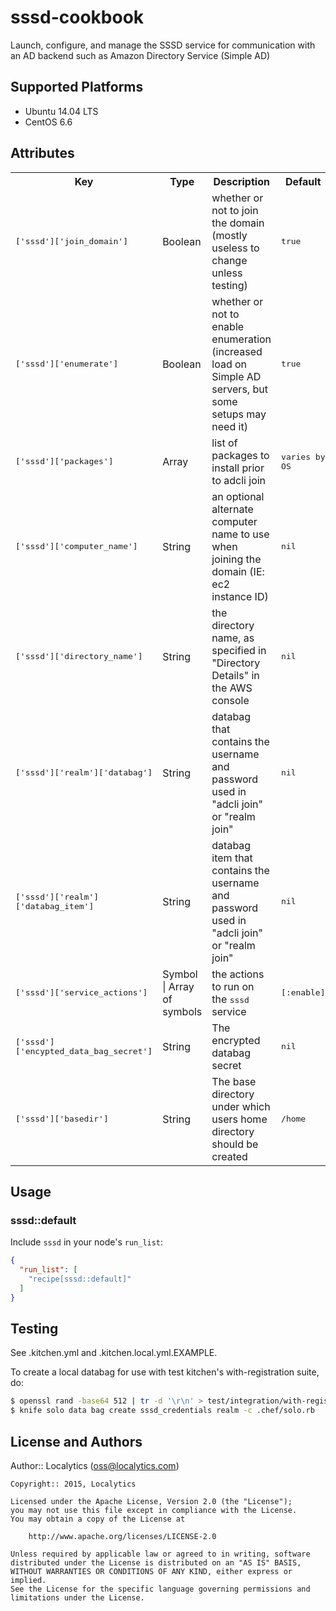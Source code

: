 # sssd-cookbook

Launch, configure, and manage the SSSD service for communication with an AD backend such as Amazon Directory Service (Simple AD)

## Supported Platforms

- Ubuntu 14.04 LTS
- CentOS 6.6

## Attributes

<table>
  <tr>
    <th>Key</th>
    <th>Type</th>
    <th>Description</th>
    <th>Default</th>
  </tr>
  <tr>
    <td><tt>['sssd']['join_domain']</tt></td>
    <td>Boolean</td>
    <td>whether or not to join the domain (mostly useless to change unless testing)</td>
    <td><tt>true</tt></td>
  </tr>
  <tr>
    <td><tt>['sssd']['enumerate']</tt></td>
    <td>Boolean</td>
    <td>whether or not to enable enumeration (increased load on Simple AD servers, but some setups may need it)</td>
    <td><tt>true</tt></td>
  </tr>
  <tr>
    <td><tt>['sssd']['packages']</tt></td>
    <td>Array</td>
    <td>list of packages to install prior to adcli join</td>
    <td><tt>varies by OS</tt></td>
  </tr>
  <tr>
    <td><tt>['sssd']['computer_name']</tt></td>
    <td>String</td>
    <td>an optional alternate computer name to use when joining the domain (IE: ec2 instance ID)</td>
    <td><tt>nil</tt></td>
  </tr>
  <tr>
    <td><tt>['sssd']['directory_name']</tt></td>
    <td>String</td>
    <td>the directory name, as specified in "Directory Details" in the AWS console</td>
    <td><tt>nil</tt></td>
  </tr>
  <tr>
    <td><tt>['sssd']['realm']['databag']</tt></td>
    <td>String</td>
    <td>databag that contains the username and password used in "adcli join" or "realm join"</td>
    <td><tt>nil</tt></td>
  </tr>
  <tr>
    <td><tt>['sssd']['realm']['databag_item']</tt></td>
    <td>String</td>
    <td>databag item that contains the username and password used in "adcli join" or "realm join"</td>
    <td><tt>nil</tt></td>
  </tr>
  <tr>
    <td><tt>['sssd']['service_actions']</tt></td>
    <td>Symbol | Array of symbols</td>
    <td>the actions to run on the <tt>sssd</tt> service</td>
    <td><tt>[:enable]</tt></td>
  </tr>
    <tr>
    <td><tt>['sssd']['encypted_data_bag_secret']</tt></td>
    <td>String</td>
    <td>The encrypted databag secret</td>
    <td><tt>nil</tt></td>
  </tr>
   </tr>
    <tr>
    <td><tt>['sssd']['basedir']</tt></td>
    <td>String</td>
    <td>The base directory under which users home directory should be created</td>
    <td><tt>/home</tt></td>
  </tr>

</table>

## Usage

### sssd::default

Include `sssd` in your node's `run_list`:

```json
{
  "run_list": [
    "recipe[sssd::default]"
  ]
}
```

## Testing

See .kitchen.yml and .kitchen.local.yml.EXAMPLE.

To create a local databag for use with test kitchen's with-registration suite, do:

  ```bash
  $ openssl rand -base64 512 | tr -d '\r\n' > test/integration/with-registration/encrypted_data_bag_secret_key
  $ knife solo data bag create sssd_credentials realm -c .chef/solo.rb
  ```

## License and Authors

Author:: Localytics (oss@localytics.com)

```text
Copyright:: 2015, Localytics

Licensed under the Apache License, Version 2.0 (the "License");
you may not use this file except in compliance with the License.
You may obtain a copy of the License at

    http://www.apache.org/licenses/LICENSE-2.0

Unless required by applicable law or agreed to in writing, software
distributed under the License is distributed on an "AS IS" BASIS,
WITHOUT WARRANTIES OR CONDITIONS OF ANY KIND, either express or implied.
See the License for the specific language governing permissions and
limitations under the License.
```
